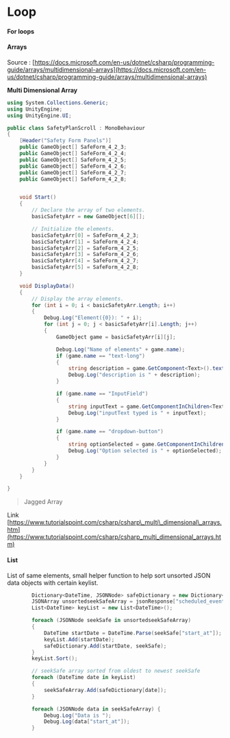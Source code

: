 # Loop

#### For loops

#### Arrays

Source : [https://docs.microsoft.com/en-us/dotnet/csharp/programming-guide/arrays/multidimensional-arrays](https://docs.microsoft.com/en-us/dotnet/csharp/programming-guide/arrays/multidimensional-arrays)

**Multi Dimensional Array**

```csharp
using System.Collections.Generic;
using UnityEngine;
using UnityEngine.UI;

public class SafetyPlanScroll : MonoBehaviour
{
    [Header("Safety Form Panels")]
    public GameObject[] SafeForm_4_2_3;
    public GameObject[] SafeForm_4_2_4;
    public GameObject[] SafeForm_4_2_5;
    public GameObject[] SafeForm_4_2_6;
    public GameObject[] SafeForm_4_2_7;
    public GameObject[] SafeForm_4_2_8;


    void Start()
    {
        // Declare the array of two elements.
        basicSafetyArr = new GameObject[6][];

        // Initialize the elements.
        basicSafetyArr[0] = SafeForm_4_2_3;
        basicSafetyArr[1] = SafeForm_4_2_4;
        basicSafetyArr[2] = SafeForm_4_2_5;
        basicSafetyArr[3] = SafeForm_4_2_6;
        basicSafetyArr[4] = SafeForm_4_2_7;
        basicSafetyArr[5] = SafeForm_4_2_8;
    }

    void DisplayData()
    {
        // Display the array elements.
        for (int i = 0; i < basicSafetyArr.Length; i++)
        {
            Debug.Log("Element({0}): " + i);
            for (int j = 0; j < basicSafetyArr[i].Length; j++)
            {
                GameObject game = basicSafetyArr[i][j];

                Debug.Log("Name of elements" + game.name);
                if (game.name == "text-long")
                {
                    string description = game.GetComponent<Text>().text;
                    Debug.Log("description is " + description);
                }

                if (game.name == "InputField")
                {
                    string inputText = game.GetComponentInChildren<Text>().text;
                    Debug.Log("inputText typed is " + inputText);
                }

                if (game.name == "dropdown-button")
                {
                    string optionSelected = game.GetComponentInChildren<Text>().text;
                    Debug.Log("Option selected is " + optionSelected);
                }
            }
        }
    }

}
```

> Jagged Array

Link [https://www.tutorialspoint.com/csharp/csharp\_multi\_dimensional\_arrays.htm](https://www.tutorialspoint.com/csharp/csharp_multi_dimensional_arrays.htm)

#### List

List of same elements, small helper function to help sort unsorted JSON data objects with certain keylist.

```csharp
        Dictionary<DateTime, JSONNode> safeDictionary = new Dictionary<DateTime, JSONNode>();
        JSONArray unsortedseekSafeArray = jsonResponse["scheduled_events"].AsArray;
        List<DateTime> keyList = new List<DateTime>();

        foreach (JSONNode seekSafe in unsortedseekSafeArray)
        {
            DateTime startDate = DateTime.Parse(seekSafe["start_at"]);
            keyList.Add(startDate);
            safeDictionary.Add(startDate, seekSafe);
        }
        keyList.Sort();

        // seekSafe array sorted from oldest to newest seekSafe
        foreach (DateTime date in keyList)
        {
            seekSafeArray.Add(safeDictionary[date]);
        }

        foreach (JSONNode data in seekSafeArray) {
            Debug.Log("Data is ");
            Debug.Log(data["start_at"]);
        }
```

